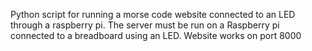 Python script for running a morse code website connected to an LED through a raspberry pi. The server must be run on a Raspberry pi connected to a breadboard using an LED. Website works on port 8000
